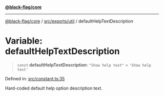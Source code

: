[**@black-flag/core**](../../../../README.md)

***

[@black-flag/core](../../../../README.md) / [src/exports/util](../README.md) / defaultHelpTextDescription

# Variable: defaultHelpTextDescription

> `const` **defaultHelpTextDescription**: `"Show help text"` = `'Show help text'`

Defined in: [src/constant.ts:35](https://github.com/Xunnamius/black-flag/blob/f3086f07a0f4cf661850599e370f220c47febbd1/src/constant.ts#L35)

Hard-coded default help option description text.
